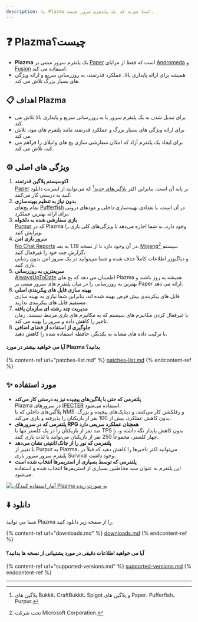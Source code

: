```yaml
---
description: با Plazma آشنا شوید که یک پلتفرم سرور چیست.
---
```


# ❓ Plazmaچیست؟

- **Plazma** یک پلتفرم سرور مبتنی بر [Paper](https://github.com/PaperMC/Paper) است که فقط از مزایای [Andromeda](https://github.com/EarendelArchived/Andromeda) و [Fusion](https://github.com/RuinedTechnologyUnify/Fusion) استفاده می کند.
- همیشه برای ارائه پایداری بالا، عملکرد قدرتمند، به روزرسانی سریع و ارائه ویژگی های بسیار بزرگ تلاش می کند.

## 📋 اهداف Plazma <a href="#id-1" id="id-1"></a>

- برای تبدیل شدن به یک پلتفرم سرور با به روزرسانی سریع و پایداری بالا تلاش می کند.
- برای ارائه ویژگی های بسیار بزرگ و عملکرد قدرتمند مانند پلتفرم های مود، تلاش می کند.
- برای ایجاد یک پلتفرم آزاد که امکان سفارشی سازی پچ های وانیلای را فراهم می کند، تلاش می کند.

## ⚙️ ویژگی های اصلی <a href="#id-2" id="id-2"></a>

1. **اکوسیستم پلاگین قدرتمند**\
   [Paper](https://github.com/PaperMC/Paper) بر پایه آن است،
   بنابراین اکثر [پلاگین‌های جدید](#user-content-fn-1)[^1] که می‌توانید از اینترنت دانلود کنید به درستی کار می‌کنند.
2. **بدون نیاز به تنظیم بهینه‌سازی**\
   تمام پچ‌های [Pufferfish](https://github.com/pufferfish-gg/Pufferfish) در آن است،
   با تعدادی بهینه‌سازی داخلی و مودهای درونی برای ارائه بهترین عملکرد.
3. **بازی سفارشی شده به دلخواه**\
   [Purpur](https://github.com/PurpurMC/Purpur) که در Plazma وجود دارد، به شما اجازه می‌دهد تا ویژگی‌های کلی بازی را
   ویرایش کنید.
4. **سرور بازی امن**\
   [No Chat Reports](https://github.com/Aizistral-Studios/No-Chat-Reports) در آن وجود دارد تا از نسخه 1.19 به بعد،
   [Mojang](#user-content-fn-2)[^2] سیستم گزارش چت خود را غیرفعال کنید،\
   و دیاگنوزر اطلاعات کاملاً حذف شده و شما می‌توانید در یک سرور امن بدون ردیابی بازی کنید.
5. **سریعترین به روزرسانی**\
   [AlwaysUpToDate](https://github.com/PlazmaMC/AlwaysUpToDate) اطمینان می دهد که پچ های Plazma همیشه به روز باشند و بهترین به روزرسانی را در میان پلتفرم های سرور مبتنی بر Paper ارائه می دهد.
6. **بهینه سازی فایل های پیکربندی اصلی**\
   فایل های پیکربندی پیش فرض بهینه شده اند، بنابراین شما نیازی به بهینه سازی مستقیم فایل های پیکربندی ندارید.
7. **مدیریت چند رشته ای سازمان یافته**\
   با غیرفعال کردن مکانیزم های سیستم که به مکانیزم های بازی مرتبط نیستند، زمان تاخیر را کاهش داده و سرور را بهینه می کند.
8. **جلوگیری از استفاده از فضای اضافی**\
   با ترکیب داده های مشابه به یکدیگر، حافظه استفاده شده را کاهش دهید.

#### آیا می خواهید بیشتر در مورد Plazma بدانید؟ <a href="#etc-1" id="etc-1"></a>

{% content-ref url="patches-list.md" %}
[patches-list.md](patches-list.md)
{% endcontent-ref %}

## ✨ مورد استفاده <a href="#id-3" id="id-3"></a>

- **پلتفرمی که حتی با پلاگین‌های پیچیده نیز به درستی کار می‌کند**\
  Plazma در سرورهای [IPECTER](https://github.com/IPECTER) استفاده می‌شود.\
  پلاگین‌های داخلی که با NMS و رفلکشن کار می‌کنند، و دیتاپک‌های پیچیده و بزرگ، بدون کاهش عملکرد،
  بیش از 100 نفر از بازیکنان را پذیرفته و بازی می‌کند.
- **پلتفرمی که در سرورهای RPG همچنان عملکرد سریعی دارد**\
  صد نفر از بازیکنان را در یک کلستر تنها با TPS بدون کاهش پایدار نگه داشته و،
  با چهار کلستر، مجموعاً 250 نفر از بازیکنان می‌توانند با لذت بازی کنند.
- **پلتفرمی که نور را از چانک/انتیتی نشان می‌دهد**\
  با تغییر از Purpur به Plazma، می‌توانید اکثر تاخیرها را کاهش دهید
  که قبلاً در پلتفرم سرور سرور بازی Survival وجود داشت.
- **پلتفرمی که توسط بسیاری از استریمرها انتخاب شده است**\
  این پلتفرم به عنوان سبد مخاطبین بسیاری از استریمرها انتخاب شده و استفاده می‌شود.

<a href="https://bstats.org/plugin/server-implementation/Plazma/18047">
   <img src="https://badge.plazmamc.org/internal/bstats" alt="آمار استفاده کنندگان Plazma به صورت زنده">
</a>

## ⬇️ دانلود

شما می توانید Plazma را از صفحه زیر دانلود کنید.

{% content-ref url="downloads.md" %}
[downloads.md](downloads.md)
{% endcontent-ref %}

#### آیا می خواهید اطلاعات دقیقی در مورد پشتیبانی از نسخه ها بدانید؟

{% content-ref url="supported-versions.md" %}
[supported-versions.md](supported-versions.md)
{% endcontent-ref %}

***

[^1]: پلاگین های Bukkit، CraftBukkit، Spigot و پلاگین های Paper، Pufferfish، Purpur.

[^2]: تحت شرکت Microsoft Corporation.

[^3]: اگر سیستم گزارش چت را غیرفعال کنید، چت به طور کامل توسط سرور پردازش می شود و از ردیابی چت Mojang جلوگیری می شود.

[^4]: زمانی که مکانیزم های سیستم برای اجرا فعال می شوند، بازی به مدت کوتاهی متوقف می شود.
